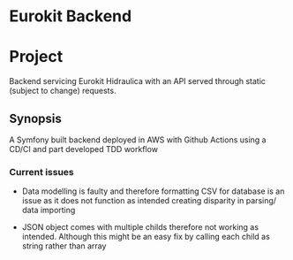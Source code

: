 # Eurokit Backend

# Project

Backend servicing Eurokit Hidraulica with an API served through static (subject to change) requests.

## Synopsis

A Symfony built backend deployed in AWS with Github Actions using a CD/CI and part developed TDD workflow

### Current issues

- Data modelling is faulty and therefore formatting CSV for database is an issue as it does not function as intended creating disparity in parsing/ data importing

- JSON object comes with multiple childs therefore not working as intended. Although this might be an easy fix by calling each child as string rather than array
